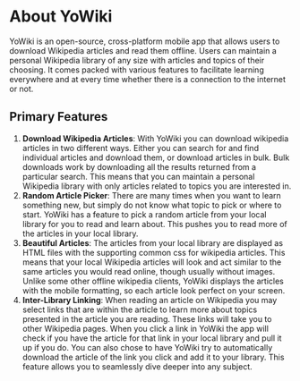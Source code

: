 # About YoWiki
YoWiki is an open-source, cross-platform mobile app that allows users to download Wikipedia articles and read them offline. Users can maintain a personal Wikipedia library of any size with articles and topics of their choosing. It comes packed with various features to facilitate learning everywhere and at every time whether there is a connection to the internet or not. 

## Primary Features
1. __Download Wikipedia Articles__: With YoWiki you can download wikipedia articles in two different ways. Either you can search for and find individual articles and download them, or download articles in bulk. Bulk downloads work by downloading all the results returned from a particular search. This means that you can maintain a personal Wikipedia library with only articles related to topics you are interested in.
2. __Random Article Picker__: There are many times when you want to learn something new, but simply do not know what topic to pick or where to start. YoWiki has a feature to pick a random article from your local library for you to read and learn about. This pushes you to read more of the articles in your local library.
3. __Beautiful Articles__: The articles from your local library are displayed as HTML files with the supporting common css for wikipedia articles. This means that your local Wikipedia articles will look and act similar to the same articles you would read online, though usually without images. Unlike some other offline wikipedia clients, YoWiki displays the articles with the mobile formatting, so each article look perfect on your screen.
4. __Inter-Library Linking__: When reading an article on Wikipedia you may select links that are within the article to learn more about topics presented in the article you are reading. These links will take you to other Wikipedia pages. When you click a link in YoWiki the app will check if you have the article for that link in your local library and pull it up if you do. You can also chose to have YoWiki try to automatically download the article of the link you click and add it to your library. This feature allows you to seamlessly dive deeper into any subject.